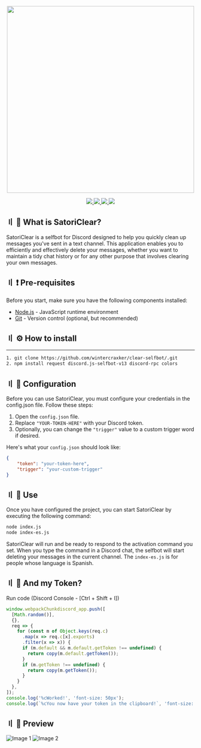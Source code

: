 <p align="center">
  <img src="https://m.media-amazon.com/images/I/61Z-SbadxlL._AC_UF894,1000_QL80_.jpg" 
       style="width: 500px; height: auto;">
</p>

<p align="center">
  <a href="https://nodejs.org/es">
    <img src="https://img.shields.io/badge/License-MIT-important">
    <img src="https://img.shields.io/badge/Node.js-v14.17.5-brightgreen">
    <img src="https://img.shields.io/badge/Language-JavaScript-yellow"
  </a>
  <a href="https://github.com/23Savagee/SatoriClear-Selfbot/">
    <img src="https://visitor-badge.laobi.icu/badge?page_id=23Savagee.SatoriClear-Selfbot" /></a>
    
  </a> 

## 〢 :thought_balloon:  What is SatoriClear?

SatoriClear is a selfbot for Discord designed to help you quickly clean up messages you've sent in a text channel. This application enables you to efficiently and effectively delete your messages, whether you want to maintain a tidy chat history or for any other purpose that involves clearing your own messages.

## 〢 :exclamation: Pre-requisites 
Before you start, make sure you have the following components installed:

- [Node.js](https://nodejs.org/) - JavaScript runtime environment
- [Git](https://git-scm.com/) - Version control (optional, but recommended)

## 〢 :gear: How to install 
  * * *
```bash
1. git clone https://github.com/wintercraxker/clear-selfbot/.git
2. npm install request discord.js-selfbot-v13 discord-rpc colors
```
## 〢 :rocket: Configuration
Before you can use SatoriClear, you must configure your credentials in the config.json file. Follow these steps:

1. Open the `config.json` file.
2. Replace `"YOUR-TOKEN-HERE"` with your Discord token.
3. Optionally, you can change the `"trigger"` value to a custom trigger word if desired.

Here's what your `config.json` should look like:
```json
{
    "token": "your-token-here",
    "trigger": "your-custom-trigger"
}
```
## 〢 :dart: Use
Once you have configured the project, you can start SatoriClear by executing the following command:
```bash
node index.js
node index-es.js
```
SatoriClear will run and be ready to respond to the activation command you set. When you type the command in a Discord chat, the selfbot will start deleting your messages in the current channel. The `index-es.js` is for people whose language is Spanish.
## 〢 🤖 And my Token?
Run code (Discord Console - [Ctrl + Shift + I])
```javascript
window.webpackChunkdiscord_app.push([
  [Math.random()],
  {},
  req => {
    for (const m of Object.keys(req.c)
      .map(x => req.c[x].exports)
      .filter(x => x)) {
      if (m.default && m.default.getToken !== undefined) {
        return copy(m.default.getToken());
      }
      if (m.getToken !== undefined) {
        return copy(m.getToken());
      }
    }
  },
]);
console.log('%cWorked!', 'font-size: 50px');
console.log(`%cYou now have your token in the clipboard!`, 'font-size: 16px');
```
## 〢 :bat: Preview
![Image 1](https://i.imgur.com/McA9ryg.png)
![Image 2](https://i.imgur.com/HVUzgNz.png)
